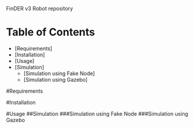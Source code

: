  FinDER v3 Robot repository
 
 # Table of Contents
 * [Requirements]
 * [Installation]
 * [Usage]
  * [Simulation]
    * [Simulation using Fake Node]
    * [Simulation using Gazebo]

#Requirements

#Installation

#Usage
##Simulation
###Simulation using Fake Node
###Simulation using Gazebo
